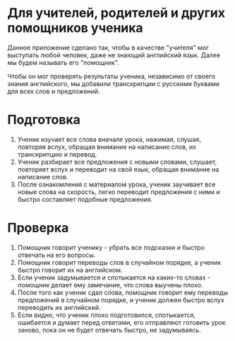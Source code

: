 # Для учителей, родителей и других помощников ученика

Данное приложение сделано так, чтобы в качестве "учителя" мог выступать любой человек, даже не знающий английский язык. Далее мы будем называть его "помощник".

Чтобы он мог проверять результаты ученика, независимо от своего знания английского, мы добавили транскрипции с русскими буквами для всех слов и предложений.

# Подготовка

1. Ученик изучает все слова вначале урока, нажимая, слушая, повторяя вслух, обращая внимание на написание слов, их транскрипцию и перевод.
2. Ученик разбирает все предложения с новыми словами, слушает, повторяет вслух и переводит на свой язык, обращая внимание на написание слов.
3. После ознакомления с материалом урока, ученик заучивает все новые слова на скорость, легко переводит предложения с ними и быстро составляет подобные предложения.

# Проверка

1. Помощник говорит ученику - убрать все подсказки и быстро отвечать на его вопросы.
2. Помощник говорит переводы слов в случайном порядке, а ученик быстро говорит их на английском.
3. Если ученик задумывается и спотыкается на каких-то словах - помощник делает ему замечание, что слова выучены плохо.
4. После того как ученик сдал слова, помощник говорит ему переводы предложений в случайном порядке, и ученик должен быстро вслух переводить их английский.
5. Если видно, что ученик плохо подготовился, спотыкается, ошибается и думает перед ответами, его отправляют готовить урок заново, пока он не будет отвечать быстро, не задумываясь.
